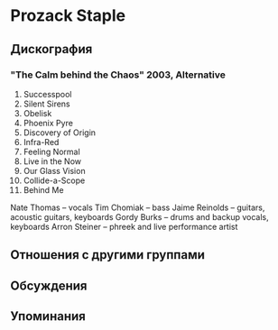 # Prozack Staple



## Дискография

### "The Calm behind the Chaos" 2003, Alternative

1.	Successpool
2.	Silent Sirens
3.	Obelisk
4.	Phoenix Pyre
5.	Discovery of Origin
6.	Infra-Red
7.	Feeling Normal
8.	Live in the Now
9.	Our Glass Vision
10.	Collide-a-Scope
11.	Behind Me

Nate Thomas – vocals
Tim Chomiak – bass
Jaime Reinolds – guitars, acoustic guitars, keyboards
Gordy Burks – drums and backup vocals, keyboards
Arron Steiner – phreek and live performance artist


## Отношения с другими группами


## Обсуждения


## Упоминания

